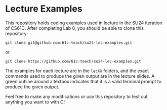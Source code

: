 # Lecture Examples

This repository holds coding examples used in lecture in the SU24 iteration of CS61C. After completing Lab 0, you should be able to clone this repository:

```
git clone git@github.com:61c-teach/su24-lec-examples.git
```

or 

```
git clone https://github.com/61c-teach/su24-lec-examples.git
```

The examples for each lecture are in the `lecXX` folders, and the exact commands used to produce the given output are in the lecture slides. A green outline around a textbox indicates that it is a valid terminal prompt to produce the given output.

Feel free to make any modifications or use this repository to test out anything you want to with C!
